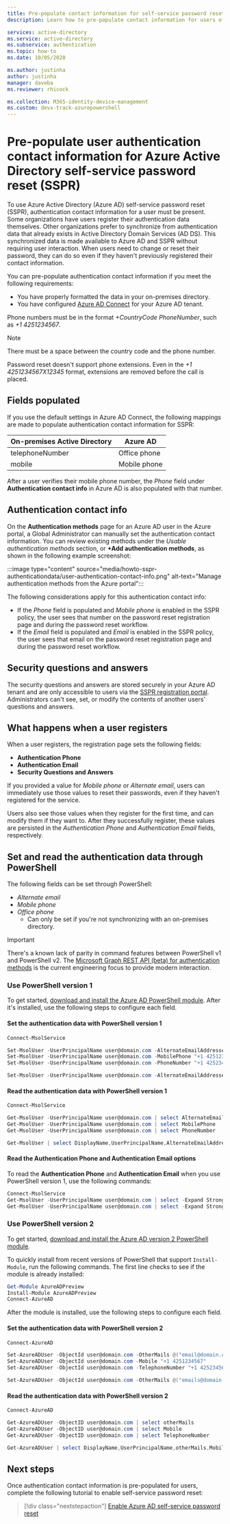 ```yaml
---
title: Pre-populate contact information for self-service password reset - Azure Active Directory
description: Learn how to pre-populate contact information for users of Azure Active Directory self-service password reset (SSPR) so they can use the feature without completing a registration process.

services: active-directory
ms.service: active-directory
ms.subservice: authentication
ms.topic: how-to
ms.date: 10/05/2020

ms.author: justinha
author: justinha
manager: daveba
ms.reviewer: rhicock

ms.collection: M365-identity-device-management 
ms.custom: devx-track-azurepowershell
---
```

# Pre-populate user authentication contact information for Azure Active Directory self-service password reset (SSPR)

To use Azure Active Directory (Azure AD) self-service password reset (SSPR), authentication contact information for a user must be present. Some organizations have users register their authentication data themselves. Other organizations prefer to synchronize from authentication data that already exists in Active Directory Domain Services (AD DS). This synchronized data is made available to Azure AD and SSPR without requiring user interaction. When users need to change or reset their password, they can do so even if they haven't previously registered their contact information.

You can pre-populate authentication contact information if you meet the following requirements:

* You have properly formatted the data in your on-premises directory.
* You have configured [Azure AD Connect](../hybrid/how-to-connect-install-express.md) for your Azure AD tenant.

Phone numbers must be in the format *+CountryCode PhoneNumber*, such  as *+1 4251234567*.

> [!NOTE]
> There must be a space between the country code and the phone number.
>
> Password reset doesn't support phone extensions. Even in the *+1 4251234567X12345* format, extensions are removed before the call is placed.

## Fields populated

If you use the default settings in Azure AD Connect, the following mappings are made to populate authentication contact information for SSPR:

| On-premises Active Directory | Azure AD     |
|------------------------------|--------------|
| telephoneNumber              | Office phone |
| mobile                       | Mobile phone |

After a user verifies their mobile phone number, the *Phone* field under **Authentication contact info** in Azure AD is also populated with that number.

## Authentication contact info

On the **Authentication methods** page for an Azure AD user in the Azure portal, a Global Administrator can manually set the authentication contact information. You can review existing methods under the *Usable authentication methods* section, or **+Add authentication methods**, as shown in the following example screenshot:

:::image type="content" source="media/howto-sspr-authenticationdata/user-authentication-contact-info.png" alt-text="Manage authentication methods from the Azure portal":::

The following considerations apply for this authentication contact info:

* If the *Phone* field is populated and *Mobile phone* is enabled in the SSPR policy, the user sees that number on the password reset registration page and during the password reset workflow.
* If the *Email* field is populated and *Email* is enabled in the SSPR policy, the user sees that email on the password reset registration page and during the password reset workflow.

## Security questions and answers

The security questions and answers are stored securely in your Azure AD tenant and are only accessible to users via the [SSPR registration portal](https://aka.ms/ssprsetup). Administrators can't see, set, or modify the contents of another users' questions and answers.

## What happens when a user registers

When a user registers, the registration page sets the following fields:

* **Authentication Phone**
* **Authentication Email**
* **Security Questions and Answers**

If you provided a value for *Mobile phone* or *Alternate email*, users can immediately use those values to reset their passwords, even if they haven't registered for the service.

Users also see those values when they register for the first time, and can modify them if they want to. After they successfully register, these values are persisted in the *Authentication Phone* and *Authentication Email* fields, respectively.

## Set and read the authentication data through PowerShell

The following fields can be set through PowerShell:

* *Alternate email*
* *Mobile phone*
* *Office phone*
    * Can only be set if you're not synchronizing with an on-premises directory.

> [!IMPORTANT]
> There's a known lack of parity in command features between PowerShell v1 and PowerShell v2. The [Microsoft Graph REST API (beta) for authentication methods](/graph/api/resources/authenticationmethods-overview) is the current engineering focus to provide modern interaction.

### Use PowerShell version 1

To get started, [download and install the Azure AD PowerShell module](/previous-versions/azure/jj151815(v=azure.100)#bkmk_installmodule). After it's installed, use the following steps to configure each field.

#### Set the authentication data with PowerShell version 1

```PowerShell
Connect-MsolService

Set-MsolUser -UserPrincipalName user@domain.com -AlternateEmailAddresses @("email@domain.com")
Set-MsolUser -UserPrincipalName user@domain.com -MobilePhone "+1 4251234567"
Set-MsolUser -UserPrincipalName user@domain.com -PhoneNumber "+1 4252345678"

Set-MsolUser -UserPrincipalName user@domain.com -AlternateEmailAddresses @("email@domain.com") -MobilePhone "+1 4251234567" -PhoneNumber "+1 4252345678"
```

#### Read the authentication data with PowerShell version 1

```PowerShell
Connect-MsolService

Get-MsolUser -UserPrincipalName user@domain.com | select AlternateEmailAddresses
Get-MsolUser -UserPrincipalName user@domain.com | select MobilePhone
Get-MsolUser -UserPrincipalName user@domain.com | select PhoneNumber

Get-MsolUser | select DisplayName,UserPrincipalName,AlternateEmailAddresses,MobilePhone,PhoneNumber | Format-Table
```

#### Read the Authentication Phone and Authentication Email options

To read the **Authentication Phone** and **Authentication Email** when you use PowerShell version 1, use the following commands:

```PowerShell
Connect-MsolService
Get-MsolUser -UserPrincipalName user@domain.com | select -Expand StrongAuthenticationUserDetails | select PhoneNumber
Get-MsolUser -UserPrincipalName user@domain.com | select -Expand StrongAuthenticationUserDetails | select Email
```

### Use PowerShell version 2

To get started, [download and install the Azure AD version 2 PowerShell module](/powershell/module/azuread/?view=azureadps-2.0).

To quickly install from recent versions of PowerShell that support `Install-Module`, run the following commands. The first line checks to see if the module is already installed:

```PowerShell
Get-Module AzureADPreview
Install-Module AzureADPreview
Connect-AzureAD
```

After the module is installed, use the following steps to configure each field.

#### Set the authentication data with PowerShell version 2

```PowerShell
Connect-AzureAD

Set-AzureADUser -ObjectId user@domain.com -OtherMails @("email@domain.com")
Set-AzureADUser -ObjectId user@domain.com -Mobile "+1 4251234567"
Set-AzureADUser -ObjectId user@domain.com -TelephoneNumber "+1 4252345678"

Set-AzureADUser -ObjectId user@domain.com -OtherMails @("emails@domain.com") -Mobile "+1 4251234567" -TelephoneNumber "+1 4252345678"
```

#### Read the authentication data with PowerShell version 2

```PowerShell
Connect-AzureAD

Get-AzureADUser -ObjectID user@domain.com | select otherMails
Get-AzureADUser -ObjectID user@domain.com | select Mobile
Get-AzureADUser -ObjectID user@domain.com | select TelephoneNumber

Get-AzureADUser | select DisplayName,UserPrincipalName,otherMails,Mobile,TelephoneNumber | Format-Table
```

## Next steps

Once authentication contact information is pre-populated for users, complete the following tutorial to enable self-service password reset:

> [!div class="nextstepaction"]
> [Enable Azure AD self-service password reset](tutorial-enable-sspr.md)
